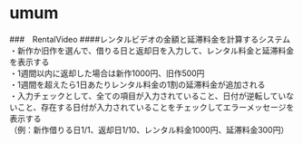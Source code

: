 # umum
###　RentalVideo
####レンタルビデオの金額と延滞料金を計算するシステム<br>
・新作か旧作を選んで、借りる日と返却日を入力して、レンタル料金と延滞料金を表示する<br>
・1週間以内に返却した場合は新作1000円、旧作500円<br>
・1週間を超えたら1日あたりレンタル料金の1割の延滞料金が追加される<br>
・入力チェックとして、全ての項目が入力されていること、日付が逆転していないこと、存在する日付が入力されていることをチェックしてエラーメッセージを表示する<br>
（例：新作借りる日1/1、返却日1/10、レンタル料金1000円、延滞料金300円）<br>

